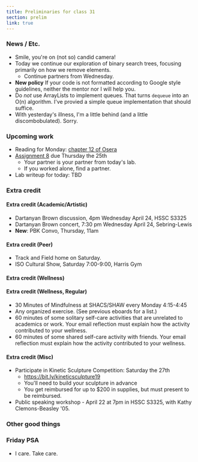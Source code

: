```yaml
---
title: Preliminaries for class 31
section: prelim
link: true
---
```

### News / Etc.

* Smile, you're on (not so) candid camera!
* Today we continue our exploration of binary search trees, focusing
  primarily on how we remove elements.
    * Continue partners from Wednesday.
* **New policy** If your code is not formatted according to Google 
  style guidelines, neither the mentor nor I will help you.
* Do *not* use ArrayLists to implement queues.  That turns 
  `dequeue` into an O(n) algorithm.  I've provied a simple
  queue implementation that should suffice.
* With yesterday's illness, I'm a little behind (and a little
  discombobulated).  Sorry.

### Upcoming work

* Reading for Monday: [chapter 12 of Osera](https://www.cs.grinnell.edu/~rebelsky/Courses/CSC207/osera/chap12.pdf)
* [Assignment 8](../assignments/assignment08) due Thursday the 25th
    * Your partner is your partner from today's lab.
    * If you worked alone, find a partner.
* Lab writeup for today: TBD

### Extra credit

#### Extra credit (Academic/Artistic)

* Dartanyan Brown discussion, 4pm Wednesday April 24, HSSC S3325
* Dartanyan Brown concert, 7:30 pm Wednesday April 24, Sebring-Lewis
* **New**: PBK Convo, Thursday, 11am

#### Extra credit (Peer)

* Track and Field home on Saturday.  
* ISO Cultural Show, Saturday 7:00-9:00, Harris Gym

#### Extra credit (Wellness)

#### Extra credit (Wellness, Regular)

* 30 Minutes of Mindfulness at SHACS/SHAW every Monday 4:15-4:45
* Any organized exercise.  (See previous eboards for a list.)
* 60 minutes of some solitary self-care activities that are unrelated to 
  academics or work.  Your email reflection must explain how
  the activity contributed to your wellness.
* 60 minutes of some shared self-care activity with friends.  Your email 
  reflection must explain how the activity contributed to your wellness.

#### Extra credit (Misc)

* Participate in Kinetic Sculpture Competition: Saturday the 27th
    * <https://bit.ly/kineticsculpture19>
    * You'll need to build your sculpture in advance
    * You get reimbursed for up to $200 in supplies, but must present
      to be reimbursed.
* Public speaking workshop - April 22 at 7pm in HSSC S3325, with
  Kathy Clemons-Beasley '05.

### Other good things

### Friday PSA

* I care.  Take care.

